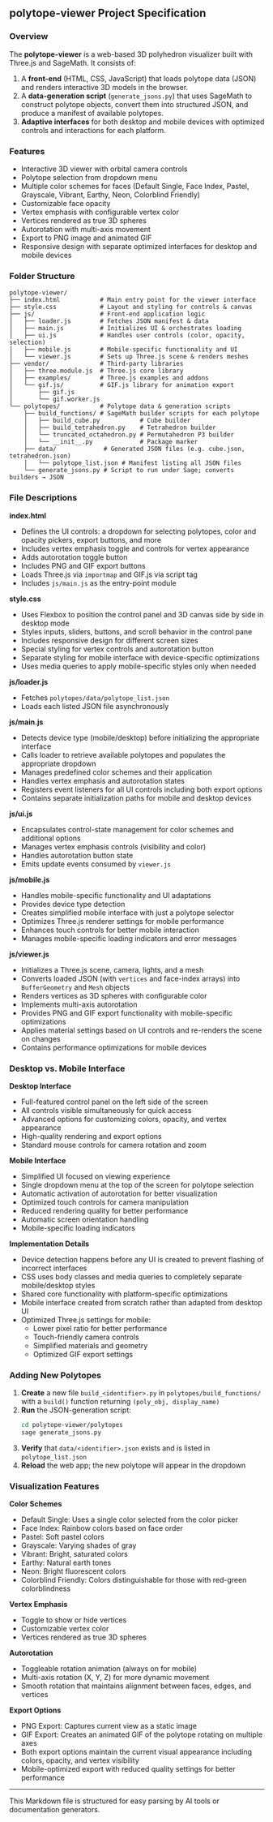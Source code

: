 ## polytope-viewer Project Specification

### Overview
The **polytope-viewer** is a web-based 3D polyhedron visualizer built with Three.js and SageMath. It consists of:
1. A **front-end** (HTML, CSS, JavaScript) that loads polytope data (JSON) and renders interactive 3D models in the browser.
2. A **data-generation script** (`generate_jsons.py`) that uses SageMath to construct polytope objects, convert them into structured JSON, and produce a manifest of available polytopes.
3. **Adaptive interfaces** for both desktop and mobile devices with optimized controls and interactions for each platform.

### Features
- Interactive 3D viewer with orbital camera controls
- Polytope selection from dropdown menu
- Multiple color schemes for faces (Default Single, Face Index, Pastel, Grayscale, Vibrant, Earthy, Neon, Colorblind Friendly)
- Customizable face opacity
- Vertex emphasis with configurable vertex color
- Vertices rendered as true 3D spheres
- Autorotation with multi-axis movement
- Export to PNG image and animated GIF
- Responsive design with separate optimized interfaces for desktop and mobile devices

### Folder Structure
```
polytope-viewer/
├── index.html           # Main entry point for the viewer interface
├── style.css            # Layout and styling for controls & canvas
├── js/                  # Front-end application logic
│   ├── loader.js        # Fetches JSON manifest & data
│   ├── main.js          # Initializes UI & orchestrates loading
│   ├── ui.js            # Handles user controls (color, opacity, selection)
│   ├── mobile.js        # Mobile-specific functionality and UI
│   └── viewer.js        # Sets up Three.js scene & renders meshes
├── vendor/              # Third-party libraries
│   ├── three.module.js  # Three.js core library
│   ├── examples/        # Three.js examples and addons
│   └── gif.js/          # GIF.js library for animation export
│       ├── gif.js
│       └── gif.worker.js
└── polytopes/           # Polytope data & generation scripts
    ├── build_functions/ # SageMath builder scripts for each polytope
    │   ├── build_cube.py           # Cube builder
    │   ├── build_tetrahedron.py    # Tetrahedron builder
    │   └── truncated_octahedron.py # Permutahedron P3 builder
    │   └── __init__.py             # Package marker
    ├── data/             # Generated JSON files (e.g. cube.json, tetrahedron.json)
    │   └── polytope_list.json # Manifest listing all JSON files
    └── generate_jsons.py # Script to run under Sage; converts builders → JSON
```

### File Descriptions

**index.html**
- Defines the UI controls: a dropdown for selecting polytopes, color and opacity pickers, export buttons, and more
- Includes vertex emphasis toggle and controls for vertex appearance
- Adds autorotation toggle button
- Includes PNG and GIF export buttons
- Loads Three.js via `importmap` and GIF.js via script tag
- Includes `js/main.js` as the entry-point module

**style.css**
- Uses Flexbox to position the control panel and 3D canvas side by side in desktop mode
- Styles inputs, sliders, buttons, and scroll behavior in the control pane
- Includes responsive design for different screen sizes
- Special styling for vertex controls and autorotation button
- Separate styling for mobile interface with device-specific optimizations
- Uses media queries to apply mobile-specific styles only when needed

**js/loader.js**
- Fetches `polytopes/data/polytope_list.json`
- Loads each listed JSON file asynchronously

**js/main.js**
- Detects device type (mobile/desktop) before initializing the appropriate interface
- Calls loader to retrieve available polytopes and populates the appropriate dropdown
- Manages predefined color schemes and their application
- Handles vertex emphasis and autorotation states
- Registers event listeners for all UI controls including both export options
- Contains separate initialization paths for mobile and desktop devices

**js/ui.js**
- Encapsulates control-state management for color schemes and additional options
- Manages vertex emphasis controls (visibility and color)
- Handles autorotation button state
- Emits update events consumed by `viewer.js`

**js/mobile.js**
- Handles mobile-specific functionality and UI adaptations
- Provides device type detection
- Creates simplified mobile interface with just a polytope selector
- Optimizes Three.js renderer settings for mobile performance
- Enhances touch controls for better mobile interaction
- Manages mobile-specific loading indicators and error messages

**js/viewer.js**
- Initializes a Three.js scene, camera, lights, and a mesh
- Converts loaded JSON (with `vertices` and face-index arrays) into `BufferGeometry` and `Mesh` objects
- Renders vertices as 3D spheres with configurable color
- Implements multi-axis autorotation
- Provides PNG and GIF export functionality with mobile-specific optimizations
- Applies material settings based on UI controls and re-renders the scene on changes
- Contains performance optimizations for mobile devices

### Desktop vs. Mobile Interface

**Desktop Interface**
- Full-featured control panel on the left side of the screen
- All controls visible simultaneously for quick access
- Advanced options for customizing colors, opacity, and vertex appearance
- High-quality rendering and export options
- Standard mouse controls for camera rotation and zoom

**Mobile Interface**
- Simplified UI focused on viewing experience
- Single dropdown menu at the top of the screen for polytope selection
- Automatic activation of autorotation for better visualization
- Optimized touch controls for camera manipulation
- Reduced rendering quality for better performance
- Automatic screen orientation handling
- Mobile-specific loading indicators

**Implementation Details**
- Device detection happens before any UI is created to prevent flashing of incorrect interfaces
- CSS uses body classes and media queries to completely separate mobile/desktop styles
- Shared core functionality with platform-specific optimizations
- Mobile interface created from scratch rather than adapted from desktop UI
- Optimized Three.js settings for mobile:
  - Lower pixel ratio for better performance
  - Touch-friendly camera controls
  - Simplified materials and geometry
  - Optimized GIF export settings

### Adding New Polytopes
1. **Create** a new file `build_<identifier>.py` in `polytopes/build_functions/` with a `build()` function returning `(poly_obj, display_name)`
2. **Run** the JSON-generation script:  
   ```bash
   cd polytope-viewer/polytopes
   sage generate_jsons.py
   ```
3. **Verify** that `data/<identifier>.json` exists and is listed in `polytope_list.json`
4. **Reload** the web app; the new polytope will appear in the dropdown

### Visualization Features

**Color Schemes**
- Default Single: Uses a single color selected from the color picker
- Face Index: Rainbow colors based on face order
- Pastel: Soft pastel colors
- Grayscale: Varying shades of gray
- Vibrant: Bright, saturated colors
- Earthy: Natural earth tones
- Neon: Bright fluorescent colors
- Colorblind Friendly: Colors distinguishable for those with red-green colorblindness

**Vertex Emphasis**
- Toggle to show or hide vertices
- Customizable vertex color
- Vertices rendered as true 3D spheres

**Autorotation**
- Toggleable rotation animation (always on for mobile)
- Multi-axis rotation (X, Y, Z) for more dynamic movement
- Smooth rotation that maintains alignment between faces, edges, and vertices

**Export Options**
- PNG Export: Captures current view as a static image
- GIF Export: Creates an animated GIF of the polytope rotating on multiple axes
- Both export options maintain the current visual appearance including colors, opacity, and vertex visibility
- Mobile-optimized export with reduced quality settings for better performance

---

This Markdown file is structured for easy parsing by AI tools or documentation generators.
